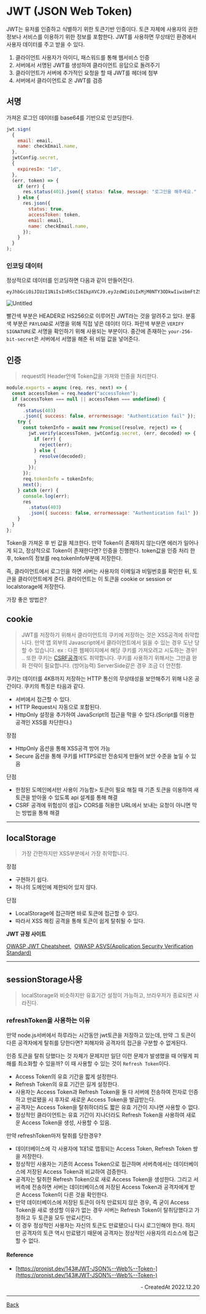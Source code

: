 # JWT (JSON Web Token)

JWT는 유저를 인증하고 식별하기 위한 토큰기반 인증이다. 토큰 자체에 사용자의 권한 정보나 서비스를 이용하기 위한 정보를 포함한다. JWT를 사용하면 무상태인 환경에서 사용자 데이터를 주고 받을 수 있다.

1. 클라이언트 사용자가 아이디, 패스워드를 통해 웹서비스 인증
2. 서버에서 서명된 JWT를 생성하여 클라이언트 응답으로 돌려주기
3. 클라이언트가 서버에 추가적인 요청을 할 때 JWT를 헤더에 첨부
4. 서버에서 클라이언트로 온 JWT를 검증

## 서명

가져온 로그인 데이터를 base64를 기반으로 인코딩한다.

```jsx
jwt.sign(
  {
    email: email,
    name: checkEmail.name,
  },
  jwtConfig.secret,
  {
    expiresIn: "1d",
  },
  (err, token) => {
    if (err) {
      res.status(401).json({ status: false, message: "로그인을 해주세요." });
    } else {
      res.json({
        status: true,
        accessToken: token,
        email: email,
        name: checkEmail.name,
      });
    }
  }
);
```

### 인코딩 데이터

정상적으로 데이터를 인코딩하면 다음과 같이 만들어진다.

```
eyJhbGciOiJIUzI1NiIsInR5cCI6IkpXVCJ9.eyJzdWIiOiIxMjM0NTY3ODkwIiwibmFtZSI6IkpvaG4gRG9lIiwiaWF0IjoxNTE2MjM5MDIyfQ.SflKxwRJSMeKKF2QT4fwpMeJf36POk6yJV_adQssw5c
```
![Untitled](https://user-images.githubusercontent.com/90181028/208652724-74e049db-cfff-41fc-bd05-dc54de33e858.png)


빨간색 부분은 HEADER로 HS256으로 이루어진 JWT라는 것을 알려주고 있다. 분홍색 부분은 `PAYLOAD`로 서명을 위해 직접 넣은 데이터 이다. 파란색 부분은 `VERIFY SIGNATURE`로 서명을 확인하기 위해 사용되는 부분이다. 중간에 존재하는 `your-256-bit-secret`은 서버에서 서명을 해준 뒤 비밀 값을 넣어준다.

## 인증

> request의 Header안에 Token값을 가져와 인증을 처리한다.

```jsx
module.exports = async (req, res, next) => {
  const accessToken = req.header("accessToken");
  if (accessToken === null || accessToken === undefined) {
    res
      .status(403)
      .json({ success: false, errormessage: "Authentication fail" });
    try {
      const tokenInfo = await new Promise((resolve, reject) => {
        jwt.verify(accessToken, jwtConfig.secret, (err, decoded) => {
          if (err) {
            reject(err);
          } else {
            resolve(decoded);
          }
        });
      });
      req.tokenInfo = tokenInfo;
      next();
    } catch (err) {
      console.log(err);
      res
        .status(403)
        .json({ success: false, errormessage: "Authentication fail" });
    }
  }
};
```

Token을 가져온 후 빈 값을 체크한다. 만약 Token이 존재하지 않는다면 에러가 일어나게 되고, 정상적으로 Token이 존재한다면? 인증을 진행한다. token값을 인증 처리 한 후, token의 정보를 req.tokenInfo부분에 저장한다.

즉, 클라이언트에서 로그인을 하면 서버는 사용자의 이메일과 비밀번호를 확인한 뒤, 토큰을 클라이언트에게 준다. 클라이언트는 이 토큰을 cookie or session or localstorage에 저장한다.

가장 좋은 방법은?

## cookie

> JWT를 저장하기 위해서 클라이언트의 쿠키에 저장하는 것은 XSS공격에 취약합니다. 만약 앱 외부의 Javascript에서 클라이언트에서 읽을 수 있는 경우 도난 당할 수 있습니다. ex : 다른 웹페이지에서 해당 쿠키를 가져오려고 시도하는 경우! .. 또한 쿠키는 [CSRF공격](https://cheatsheetseries.owasp.org/cheatsheets/Cross-Site_Request_Forgery_Prevention_Cheat_Sheet.html)에도 취약합니다. 쿠키를 사용하기 위해서는 그만큼 완화 전략이 필요합니다. (방어능력) ServerSide같은 경우 조금 더 안전함.

쿠키는 데이터를 4KB까지 저장하는 HTTP 통신의 무상태성을 보안해주기 위해 나온 공간이다. 쿠키의 특징은 타음과 같다.

- 서버에서 접근할 수 있다.
- HTTP Request시 자동으로 포함된다.
- HttpOnly 설정을 추가하여 JavaScript의 접근을 막을 수 있다.(Script를 이용한 공격인 XSS를 차단한다.)

장점

- HttpOnly 옵션을 통해 XSS공격 방어 가능
- Secure 옵션을 통해 쿠키를 HTTPS로만 전송되게 만들어 보안 수준을 높일 수 있음

단점

- 한정된 도메인에서만 사용이 가능함> 토큰이 필요 해질 때 기존 토큰을 이용하여 새 토큰을 받아올 수 있도록 api 설계를 통해 해결
- CSRF 공격에 위험성이 생김> CORS를 허용한 URL에서 보내는 요청이 아니면 막는 방법을 통해 해결

---

## localStorage

> 가장 간편하지만 XSS부분에서 가장 취약합니다.

장점

- 구현하기 쉽다.
- 하나의 도메인에 제한되어 있지 않다.

단점

- LocalStorage에 접근하면 바로 토큰에 접근할 수 있다.
- 따라서 XSS 해킹 공격을 통해 토큰이 쉽게 탈취될 수 있다.

**JWT 규정 사이트**

[OWASP JWT Cheatsheet](https://github.com/OWASP/CheatSheetSeries/blob/master/cheatsheets/JSON_Web_Token_for_Java_Cheat_Sheet.md),  [OWASP ASVS(Application Security Verification Standard)](https://github.com/OWASP/ASVS)

---

## sessionStorage사용

> localStorage와 비슷하지만 유효기간 설정이 가능하고, 브라우저가 종료되면 사라진다.

### refreshToken을 사용하는 이유

만약 node.js서버에서 하루라는 시간동안 jwt토큰을 저장하고 있는데, 만약 그 토큰이 다른 공격자에게 탈취를 당한다면? 피해자와 공격자의 접근을 구분할 수 없게된다.

인증 토큰을 탈취 당했다는 것 자체가 문제지만 일단 이런 문제가 발생했을 때 어떻게 피해를 최소화할 수 있을까? 이 때 사용할 수 있는 것이 `Refresh Token`이다.

- Access Token의 유효 기간을 짧게 설정한다.
- Refresh Token의 유효 기간은 길게 설정한다.
- 사용자는 Access Token과 Refresh Token을 둘 다 서버에 전송하여 전자로 인증하고 만료됐을 시 후자로 새로운 Access Token을 발급받는다.
- 공격자는 Access Token을 탈취하더라도 짧은 유효 기간이 지나면 사용할 수 없다.
- 정상적인 클라이언트는 유효 기간이 지나더라도 Refresh Token을 사용하여 새로운 Access Token을 생성, 사용할 수 있음.

만약 refreshToken마저 탈취를 당한경우?

- 데이터베이스에 각 사용자에 1대1로 맵핑되는 Access Token, Refresh Token 쌍을 저장한다.
- 정상적인 사용자는 기존의 Access Token으로 접근하며 서버측에서는 데이터베이스에 저장된 Access Token과 비교하여 검증한다.
- 공격자는 탈취한 Refresh Token으로 새로 Access Token을 생성한다. 그리고 서버측에 전송하면 서버는 데이터베이스에 저장된 Access Token과 공격자에게 받은 Access Token이 다른 것을 확인한다.
- 만약 데이터베이스에 저장된 토큰이 아직 만료되지 않은 경우, 즉 굳이 Access Token을 새로 생성할 이유가 없는 경우 서버는 Refresh Token이 탈취당했다고 가정하고 두 토큰을 모두 만료시킨다.
- 이 경우 정상적인 사용자는 자신의 토큰도 만료됐으니 다시 로그인해야 한다. 하지만 공격자의 토큰 역시 만료됐기 때문에 공격자는 정상적인 사용자의 리소스에 접근할 수 없다.

#### Reference

- [https://pronist.dev/143#JWT-JSON%--Web%--Token-](https://pronist.dev/143#JWT-JSON%--Web%--Token-)

<div align="right">- CreatedAt 2022.12.20</div>

---

[Back](./README.md)
